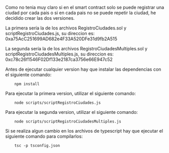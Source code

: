 Como no tenia muy claro si en el smart contract solo se puede registrar una ciudad
por cada pais o si en cada pais no se puede repetir la ciudad, he decidido crear
las dos versiones.

La primera sería la de los archivos RegistroCiudades.sol y scriptRegistroCiudades.js,
su direccion es: 0xa75AcC251699AD682e4F33A520DFe31d9fb2A515

La segunda sería la de los archivos RegistroCiudadesMultiples.sol y scriptRegistroCiudadesMultiples.js,
su direccion es: 0xc78c26f1546F02Df133e2187ca3756e66E947c52

Antes de ejecutar cualquier version hay que instalar las dependencias con el siguiente comando:
```
    npm install
```

Para ejecutar la primera version, utilizar el siguiente comando:
```
    node scripts/scriptRegistroCiudades.js
```

Para ejecutar la segunda version, utilizar el siguiente comando:
```
    node scripts/scriptRegistroCiudadesMultiples.js
```

Si se realiza algun cambio en los archivos de typescript hay que ejecutar el siguiente comando
para compilarlos:
```
    tsc -p tsconfig.json
```
